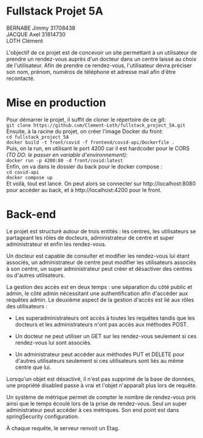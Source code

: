 
# Fullstack Projet 5A

BERNABE Jimmy 31708438  
JACQUE Axel 31814730  
LOTH Clément  
  
L'objectif de ce projet est de concevoir un site permettant à un utilisateur de prendre un rendez-vous auprès d'un docteur dans un centre laissé au choix de l'utilisateur. Afin de prendre ce rendez-vous, l'utilisateur devra préciser son nom, prénom, numéros de téléphone et adresse mail afin d'être recontacté.
  
# Mise en production
Pour démarrer le projet, il suffit de cloner le répertoire de ce git:  
```git clone https://github.com/Clement-Loth/fullstack_project_5A.git```  
Ensuite, à la racine du projet, on créer l'image Docker du front:  
```cd fullstack_project_5A```  
```docker build -t front/covid -f frontend/covid-api/Dockerfile .```  
Puis, on la run, en utilisant le port 4200 car il est hardcoder pour le CORS *(TO DO: le passer en variable d'environnement)*:  
```docker run -p 4200:80 -d front/covid:latest```  
Enfin, on va dans le dossier du back pour le docker compose :  
```cd covid-api```  
```docker compose up```  
Et voilà, tout est lancé. On peut alors se connecter sur http://localhost:8080 pour accéder au back, et à http://localhost:4200 pour le front.  
  
# Back-end

Le projet est structuré autour de trois entités : les centres, les utilisateurs se partageant les rôles de docteurs, administrateur de centre et super administrateur et enfin les rendez-vous.

Un docteur est capable de consulter et modifier les rendez-vous lui étant associés, un administrateur de centre peut modifier les utilisateurs associés à son centre, un super administrateur peut créer et désactiver des centres ou d'autres utilisateurs.

La gestion des accès est en deux temps : une séparation du côté public et admin, le côté admin nécessitant une authentification afin d'accéder aux requêtes admin. Le deuxième aspect de la gestion d'accès est lié aux rôles des utilisateurs :

- Les superadministrateurs ont accès à toutes les requêtes tandis que les docteurs et les administrateurs n'ont pas accès aux méthodes POST.

- Un docteur ne peut utiliser un GET sur les rendez-vous seulement si ces rendez-vous lui sont associés.

- Un administrateur peut accéder aux méthodes PUT et DELETE pour d'autres utilisateurs seulement si ces utilisateurs sont liés au même centre que lui.

Lorsqu'un objet est désactivé, il n'est pas supprimé de la base de données, une propriété disabled passe à vrai et l'objet n'apparaît plus lors de requête.

Un système de métrique permet de compter le nombre de rendez-vous pris ainsi que le temps écoulé lors de la prise de rendez-vous. Seul un super administrateur peut accéder à ces métriques. Son end point est dans springSecurity configuration.

À chaque requête, le serveur renvoit un Etag.
